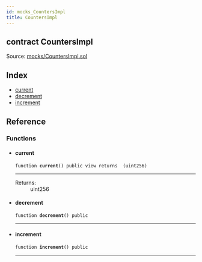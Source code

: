 ```yaml
---
id: mocks_CountersImpl
title: CountersImpl
---
```


<div class="contract-doc"><div class="contract"><h2 class="contract-header"><span class="contract-kind">contract</span> CountersImpl</h2><div class="source">Source: <a href="https://github.com/OpenZeppelin/zeppelin-solidity/blob/v2.1.2/contracts/mocks/CountersImpl.sol" target="_blank">mocks/CountersImpl.sol</a></div></div><div class="index"><h2>Index</h2><ul><li><a href="mocks_CountersImpl.html#current">current</a></li><li><a href="mocks_CountersImpl.html#decrement">decrement</a></li><li><a href="mocks_CountersImpl.html#increment">increment</a></li></ul></div><div class="reference"><h2>Reference</h2><div class="functions"><h3>Functions</h3><ul><li><div class="item function"><span id="current" class="anchor-marker"></span><h4 class="name">current</h4><div class="body"><code class="signature">function <strong>current</strong><span>() </span><span>public </span><span>view </span><span>returns  (uint256) </span></code><hr/><dl><dt><span class="label-return">Returns:</span></dt><dd>uint256</dd></dl></div></div></li><li><div class="item function"><span id="decrement" class="anchor-marker"></span><h4 class="name">decrement</h4><div class="body"><code class="signature">function <strong>decrement</strong><span>() </span><span>public </span></code><hr/></div></div></li><li><div class="item function"><span id="increment" class="anchor-marker"></span><h4 class="name">increment</h4><div class="body"><code class="signature">function <strong>increment</strong><span>() </span><span>public </span></code><hr/></div></div></li></ul></div></div></div>
